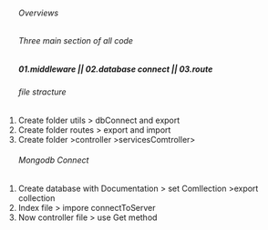 
<ol>
<h6>Overviews</h6>
<h6>Three main  section of all code </h6>
<h5>01.middleware || 
02.database connect ||
03.route</h5>
 
</ol>
 <ol>
 <h6>file stracture </h6>
  <li>Create folder utils > dbConnect and export </li>
  <li>Create folder routes > export and import </li>
 <li>Create folder >controller >servicesComtroller></li>
</ol>

 <ol>
 <h6>Mongodb Connect </h6>
  <li>Create database with Documentation > set Comllection >export collection </li>
  <li>Index file > impore connectToServer  </li>
 <li>Now controller file > use Get method</li>
</ol>
